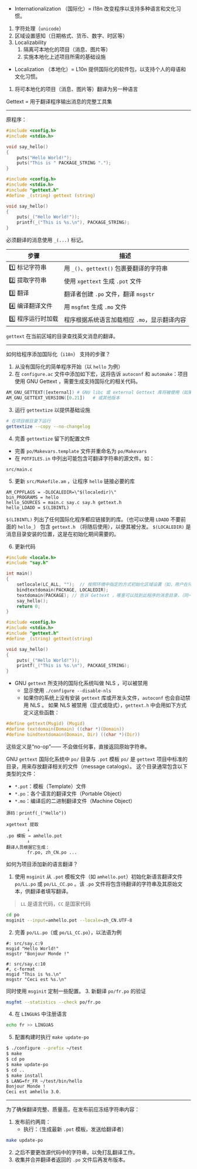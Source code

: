 - Internationalization （国际化）= I18n
改变程序以支持多种语言和文化习惯。
1. 字符处理（`unicode`）
2. 区域设置感知（日期格式、货币、数字、时区等）
3. Localizability
	1. 隔离可本地化的项目（消息、图片等）
	2. 实施本地化上述项目所需的基础设施

- Localization （本地化）= L10n
提供国际化的软件包，以支持个人的母语和文化习惯。
1. 将可本地化的项目（消息、图片等）翻译为另一种语言

Gettext = 用于翻译程序输出消息的完整工具集

---
原程序：
```c
#include <config.h>
#include <stdio.h>

void say_hello()
{
	puts("Hello World!");
	puts("This is " PACKAGE_STRING ".");
}
```


```c
#include <config.h>
#include <stdio.h>
#include "gettext.h"
#define _(string) gettext (string)

void say_hello()
{
	puts(_("Hello World!"));
	printf(_("This is %s.\n"), PACKAGE_STRING);
}
```
必须翻译的消息使用 `_(...)` 标记。

| 步骤          | 描述                            |
| ----------- | ----------------------------- |
| 1️⃣ 标记字符串   | 用 `_()`、`gettext()` 包裹要翻译的字符串 |
| 2️⃣ 提取字符串   | 使用 `xgettext` 生成 `.pot` 文件    |
| 3️⃣ 翻译      | 翻译者创建 `.po` 文件，翻译 `msgstr`    |
| 4️⃣ 编译翻译文件  | 用 `msgfmt` 生成 `.mo` 文件        |
| 5️⃣ 程序运行时加载 | 程序根据系统语言加载相应 `.mo`，显示翻译内容     |
`gettext` 在当前区域的目录查找英文消息的翻译。

---
如何给程序添加国际化（`i18n`） 支持的步骤？
1. 从没有国际化的简单程序开始（以 `hello` 为例）
2. 在 `configure.ac` 文件中添加如下宏，这将告诉 `autoconf` 和 `automake`：项目使用 GNU Gettext ，需要生成支持国际化的相关代码。
```m4
AM_GNU_GETTEXT([external]) # GNU libc 或 external Gettext 库将被使用（如果发现）
AM_GNU_GETTEXT_VERSION([0.21])   # 或其他版本
```

3. 运行 `gettextize` 以提供基础设施
```bash
# 在项目根目录下运行
gettextize --copy --no-changelog
```

4. 完善 `gettextize` 留下的配置文件
- 完善 `po/Makevars.template` 文件并重命名为 `po/Makevars`
- 在 `POTFILES.in` 中列出可能包含可翻译字符串的源文件。如：
```po/POTFILES.in
src/main.c
```

5. 更新 `src/Makefile.am` ，让程序 `hello` 链接必要的库
```src/Makefile.am
AM_CPPFLAGS = -DLOCALEDIR=\"$(localedir)\"
bin_PROGRAMS = hello
hello_SOURCES = main.c say.c say.h gettext.h
hello_LDADD = $(LIBINTL)
```
`$(LIBINTL)` 列出了任何国际化程序都应链接到的库。（也可以使用 `LDADD` 不要前面的 `hello_`）
包含 `gettext.h` （将随后使用），以便其被分发。
`$(LOCALEDIR)` 是消息目录安装的位置，这是在初始化期间需要的。

6. 更新代码
```src/main.c
#include <locale.h>
#include "say.h"

int main()
{
    setlocale(LC_ALL, "");  // 按照环境中指定的方式初始化区域设置（如，用户在环境中设置 LANG=fr_FR 以获取法语消息）
    bindtextdomain(PACKAGE, LOCALEDIR);
    textdomain(PACKAGE); // 告诉 Gettext ，哪里可以找到此程序的消息目录，（同一包中的所有程序通常共享相同的消息目录
    say_hello();
    return 0;
}
```

```src/say.c
#include <config.h>
#include <stdio.h>
#include "gettext.h"
#define _(string) gettext(string)

void say_hello()
{
	puts(_("Hello World!"));
	printf(_("This is %s.\n"), PACKAGE_STRING);
}
```
- GNU `gettext` 所支持的国际化系统叫做 NLS ，可以被禁用
	- 显示使用 `./configure --disable-nls`
	- 如果你的系统上没有安装 `gettext` 库或开发头文件，`autoconf` 也会自动禁用 NLS 。
如果 NLS 被禁用（显式或隐式），`gettext.h` 中会用如下方式定义这些函数：
```c
#define gettext(Msgid) (Msgid)
#define textdomain(Domain) ((char *)(Domain))
#define bindtextdomain(Domain, Dir) ((char *)(Dir))
```
这些定义是“no-op”—— 不会做任何事，直接返回原始字符串。

GNU `gettext` 国际化系统中 `po/` 目录与 `.pot` 模板
`po/` 是 `gettext` 项目中标准的目录，用来存放翻译相关的文件（message catalogs）。
这个目录通常包含以下类型的文件：
- `*.pot`：模板（Template）文件
- `*.po`：各个语言的翻译文件（Portable Object）
- `*.mo`：编译后的二进制翻译文件（Machine Object）
```
源码：printf(_("Hello")) 
        ↓
xgettext 提取
        ↓
.po 模板 → amhello.pot
        ↓
翻译人员根据它生成：
        fr.po, zh_CN.po ...
```

如何为项目添加新的语言翻译？
1.  使用 `msginit` 从 `.pot` 模板文件（如 `amhello.pot`）初始化新语言翻译文件 `po/LL.po` 或 `po/LL_CC.po` 。该 `.po` 文件将包含待翻译的字符串及其原始文本，供翻译者填写翻译。
> `LL` 是语言代码，`CC` 是国家代码
```bash
cd po
msginit --input=amhello.pot --locale=zh_CN.UTF-8
```
2.  完善 `po/LL.po`（或 `po/LL_CC.po`），以法语为例
```po/fr.po
#: src/say.c:9 
msgid "Hello World!" 
msgstr "Bonjour Monde !"  

#: src/say.c:10 
#, c-format 
msgid "This is %s.\n" 
msgstr "Ceci est %s.\n"
```
同时使用 `msginit` 定制一些配置。
3. 新翻译 `po/fr.po` 的验证
```bash
msgfmt --statistics --check po/fr.po
```

4. 在 `LINGUAS` 中注册语言
```bash
echo fr >> LINGUAS
```

5. 配置构建时执行 `make update-po`
```bash
$ ./configure --prefix ~/test
$ make
$ cd po
$ make update-po
$ cd ..
$ make install
$ LANG=fr_FR ~/test/bin/hello
Bonjour Monde !
Ceci est amhello 3.0.
```

---
为了确保翻译完整、质量高，在发布前应冻结字符串内容：
1. 发布前约两周：
	-  执行：（生成最新 `.pot` 模板，发送给翻译者）
```bash
make update-po
```

2. 之后不要更改源代码中的字符串，以免打乱翻译工作。
3. 收集并合并翻译者返回的 `.po` 文件后再发布版本。